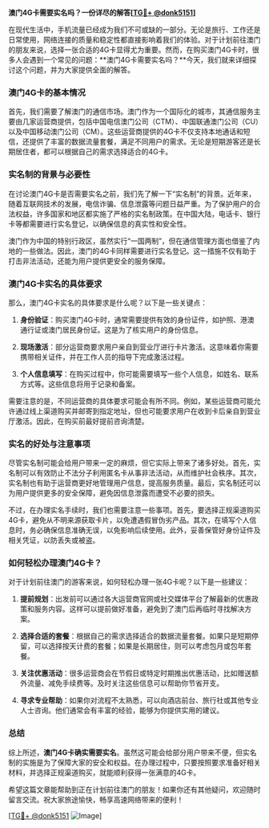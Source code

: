 **澳门4G卡需要实名吗？一份详尽的解答[[TG💪+ @donk5151](https://t.me/s/donk5151)]**

在现代生活中，手机流量已经成为我们不可或缺的一部分。无论是旅行、工作还是日常使用，网络连接的质量和稳定性都直接影响着我们的体验。对于计划前往澳门的朋友来说，选择一张合适的4G卡显得尤为重要。然而，在购买澳门4G卡时，很多人会遇到一个常见的问题：**澳门4G卡需要实名吗？**今天，我们就来详细探讨这个问题，并为大家提供全面的解答。

### 澳门4G卡的基本情况

首先，我们需要了解澳门的通信市场。澳门作为一个国际化的城市，其通信服务主要由几家运营商提供，包括中国电信澳门公司（CTM）、中国联通澳门公司（CU）以及中国移动澳门公司（CM）。这些运营商提供的4G卡不仅支持本地通话和短信，还提供了丰富的数据流量套餐，满足不同用户的需求。无论是短期游客还是长期居住者，都可以根据自己的需求选择适合的4G卡。

### 实名制的背景与必要性

在讨论澳门4G卡是否需要实名之前，我们先了解一下“实名制”的背景。近年来，随着互联网技术的发展，电信诈骗、信息泄露等问题日益严重。为了保护用户的合法权益，许多国家和地区都实施了严格的实名制政策。在中国大陆，电话卡、银行卡等都需要进行实名登记，以确保信息的真实性和安全性。

澳门作为中国的特别行政区，虽然实行“一国两制”，但在通信管理方面也借鉴了内地的一些做法。因此，澳门的4G卡同样需要进行实名登记。这一措施不仅有助于打击非法活动，还能为用户提供更安全的服务保障。

### 澳门4G卡实名的具体要求

那么，澳门4G卡实名的具体要求是什么呢？以下是一些关键点：

1. **身份验证**：购买澳门4G卡时，通常需要提供有效的身份证件，如护照、港澳通行证或澳门居民身份证。这是为了核实用户的身份信息。

2. **现场激活**：部分运营商要求用户亲自到营业厅进行卡片激活。这意味着你需要携带相关证件，并在工作人员的指导下完成激活过程。

3. **个人信息填写**：在购买过程中，你可能需要填写一些个人信息，如姓名、联系方式等。这些信息将用于记录和备案。

需要注意的是，不同运营商的具体要求可能会有所不同。例如，某些运营商可能允许通过线上渠道购买并邮寄到指定地址，但也可能要求用户在收到卡后亲自到营业厅激活。因此，在购买前最好提前咨询清楚。

### 实名的好处与注意事项

尽管实名制可能会给用户带来一定的麻烦，但它实际上带来了诸多好处。首先，实名制可以有效防止不法分子利用匿名卡从事非法活动，从而维护社会秩序。其次，实名制也有助于运营商更好地管理用户信息，提高服务质量。最后，实名制还可以为用户提供更多的安全保障，避免因信息泄露而遭受不必要的损失。

不过，在办理实名手续时，我们也需要注意一些事项。首先，要选择正规渠道购买4G卡，避免从不明来源获取卡片，以免遭遇假冒伪劣产品。其次，在填写个人信息时，务必确保信息准确无误，以免影响后续使用。此外，妥善保管好身份证件及相关凭证，以防丢失或被盗。

### 如何轻松办理澳门4G卡？

对于计划前往澳门的游客来说，如何轻松办理一张4G卡呢？以下是一些建议：

1. **提前规划**：出发前可以通过各大运营商官网或社交媒体平台了解最新的优惠政策和服务内容。这样可以提前做好准备，避免到了澳门后再临时寻找解决方案。

2. **选择合适的套餐**：根据自己的需求选择适合的数据流量套餐。如果只是短期停留，可以选择按天计费的套餐；如果是长期居住，则可以考虑包月或包年套餐。

3. **关注优惠活动**：很多运营商会在节假日或特定时期推出优惠活动，比如赠送额外流量、减免手续费等。及时关注这些信息可以帮助你节省开支。

4. **寻求专业帮助**：如果你对流程不太熟悉，可以向酒店前台、旅行社或其他专业人士咨询。他们通常会有丰富的经验，能够为你提供实用的建议。

### 总结

综上所述，**澳门4G卡确实需要实名**。虽然这可能会给部分用户带来不便，但实名制的实施是为了保障大家的安全和权益。在办理过程中，只要按照要求准备好相关材料，并选择正规渠道购买，就能顺利获得一张满意的4G卡。

希望这篇文章能帮助到正在计划前往澳门的朋友！如果你还有其他疑问，欢迎随时留言交流。祝大家旅途愉快，畅享高速网络带来的便利！

[[TG💪+ @donk5151](https://t.me/s/donk5151) ![Image](https://i.postimg.cc/rwNCRYN7/Snipaste-2025-04-30-17-27-05.png)]